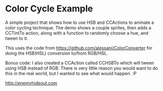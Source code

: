 # Color Cycle Example #
A simple project that shows how to use HSB and CCActions to animate a color cycling technique. The demo shows a couple sprites, then adds a CCTintTo action, along with a function to randomly choose a hue, and tween to it.

This uses the code from https://github.com/alessani/ColorConverter for doing the HSB(HSL) conversion to/from RGB/HSL.

Bonus code: I also created a CCAction called CCHSBTo which will tween using HSB instead of RGB. There is very little reason you would want to do this in the real world, but I wanted to see what would happen. :P

http://enemyhideout.com
